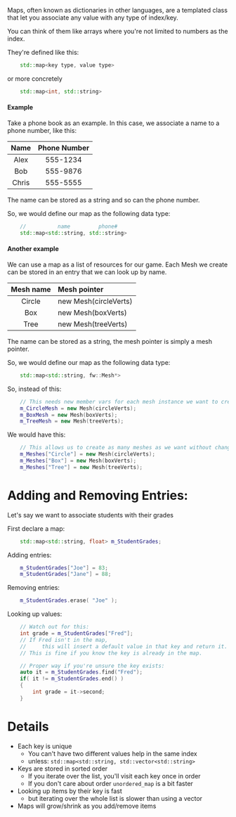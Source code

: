 
Maps, often known as dictionaries in other languages, are a templated class that let you associate any value with any type of index/key.

You can think of them like arrays where you're not limited to numbers as the index.

They're defined like this:

```c++
	std::map<key type, value type>
```

or more concretely

```c++
	std::map<int, std::string>
```

#### Example

Take a phone book as an example. In this case, we associate a name to a phone number, like this:

|Name|Phone Number|
|:----------:|:-------------:|
|Alex|555-1234|
|Bob|555-9876|
|Chris|555-5555|

The name can be stored as a string and so can the phone number.

So, we would define our map as the following data type:

```c++
	//          name         phone#
	std::map<std::string, std::string>
```

#### Another example

We can use a map as a list of resources for our game. Each Mesh we create can be stored in an entry that we can look up by name.

|Mesh name|Mesh pointer|
|:----------:|:-------------|
|Circle|new Mesh(circleVerts)|
|Box|new Mesh(boxVerts)|
|Tree|new Mesh(treeVerts)|

The name can be stored as a string, the mesh pointer is simply a mesh pointer.

So, we would define our map as the following data type:

```c++
	std::map<std::string, fw::Mesh*>
```

So, instead of this:

```c++
	// This needs new member vars for each mesh instance we want to create.
	m_CircleMesh = new Mesh(circleVerts);
	m_BoxMesh = new Mesh(boxVerts);
	m_TreeMesh = new Mesh(treeVerts);
```

We would have this:

```c++
	// This allows us to create as many meshes as we want without changing the class
	m_Meshes["Circle"] = new Mesh(circleVerts);
	m_Meshes["Box"] = new Mesh(boxVerts);
	m_Meshes["Tree"] = new Mesh(treeVerts);
```

# Adding and Removing Entries:

Let's say we want to associate students with their grades

First declare a map:

```c++
	std::map<std::string, float> m_StudentGrades;
```

Adding entries:

```c++
	m_StudentGrades["Joe"] = 83;
	m_StudentGrades["Jane"] = 88;
```

Removing entries:

```c++
	m_StudentGrades.erase( "Joe" );
```

Looking up values:

```c++
	// Watch out for this:
	int grade = m_StudentGrades["Fred"];
	// If Fred isn't in the map,
	//     this will insert a default value in that key and return it.
	// This is fine if you know the key is already in the map.

	// Proper way if you're unsure the key exists:
	auto it = m_StudentGrades.find("Fred");
	if( it != m_StudentGrades.end() )
	{
		int grade = it->second;
	}
```

# Details

- Each key is unique
	- You can't have two different values help in the same index
	- unless: `std::map<std::string, std::vector<std::string>`
- Keys are stored in sorted order
	- If you iterate over the list, you'll visit each key once in order
	- If you don't care about order `unordered_map` is a bit faster
- Looking up items by their key is fast
	- but iterating over the whole list is slower than using a vector
- Maps will grow/shrink as you add/remove items
